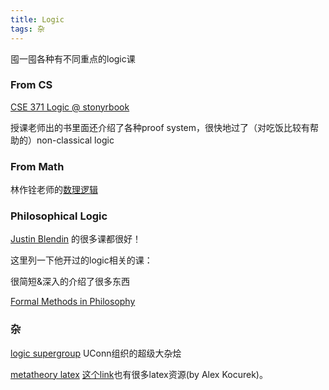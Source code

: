 ```yaml
---
title: Logic
tags: 杂
---
```


囤一囤各种有不同重点的logic课

<!--more-->

### From CS
[CSE 371 Logic @ stonyrbook](https://www3.cs.stonybrook.edu/~cse371/)

授课老师出的书里面还介绍了各种proof system，很快地过了（对吃饭比较有帮助的）non-classical logic

### From Math

林作铨老师的[数理逻辑](https://www.math.pku.edu.cn/teachers/linzq/teaching/ml/ml.html)

### Philosophical Logic

[Justin Blendin](https://www.jbledin.com/) 的很多课都很好！

这里列一下他开过的logic相关的课：

很简短&深入的介绍了很多东西

[Formal Methods in Philosophy](https://www.jbledin.com/_files/ugd/d7547d_5c8ab2ae955b4a798d45b181ef315e44.pdf)

### 杂

[logic supergroup](https://sites.google.com/view/logicsupergroup/the-logic-supergroup?authuser=0) UConn组织的超级大杂烩

[metatheory latex](http://www.homepages.ucl.ac.uk/~uctytbu/OERs.html) [这个link](http://www.actual.world/latex/)也有很多latex资源(by Alex Kocurek)。
